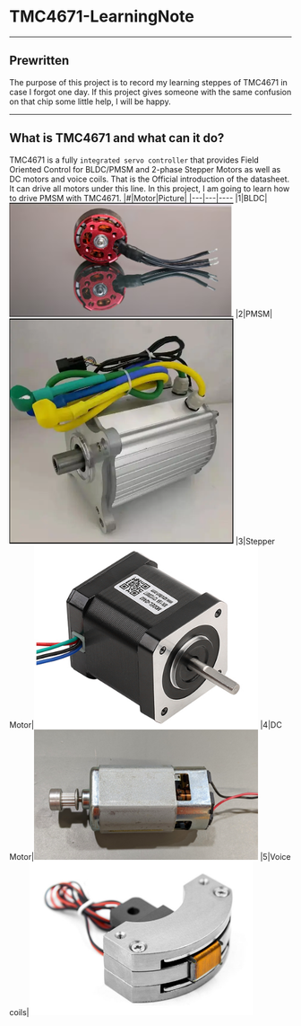 # TMC4671-LearningNote
***
## Prewritten
  The purpose of this project is to record my learning steppes of TMC4671 in case I forgot one day. If this project gives someone with the same confusion on that chip some little help, I will be happy.
***
## What is TMC4671 and what can it do?
  TMC4671 is a fully `integrated servo controller` that provides Field Oriented Control for BLDC/PMSM and 2-phase Stepper Motors as well as DC motors and voice coils. That is the Official introduction of the datasheet.  
  It can drive all motors under this line. In this project, I am going to learn how to drive PMSM with TMC4671.
  |#|Motor|Picture|
|---|---|----
|1|BLDC|<img src="https://github.com/WalterWFeng/TMC4671-LearningNote/blob/main/img/BLDC.png" width="400" />
|2|PMSM|<img src="https://github.com/WalterWFeng/TMC4671-LearningNote/blob/main/img/PMSM.png" width="400" />
|3|Stepper Motor|<img src="https://github.com/WalterWFeng/TMC4671-LearningNote/blob/main/img/Stepper.jpg" width="400" />
|4|DC Motor|<img src="https://github.com/WalterWFeng/TMC4671-LearningNote/blob/main/img/DC.png" width="400" />
|5|Voice coils|<img src="https://github.com/WalterWFeng/TMC4671-LearningNote/blob/main/img/Voice.jpg" width="400" />
